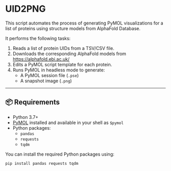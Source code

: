 # UID2PNG

This script automates the process of generating PyMOL visualizations for a list of proteins using structure models from AlphaFold Database.

It performs the following tasks:
1. Reads a list of protein UIDs from a TSV/CSV file.
2. Downloads the corresponding AlphaFold models from https://alphafold.ebi.ac.uk/
3. Edits a PyMOL script template for each protein.
4. Runs PyMOL in headless mode to generate:
   - A PyMOL session file (`.pse`)
   - A snapshot image (`.png`)

---

## 📦 Requirements

- Python 3.7+
- [PyMOL](https://pymol.org/) installed and available in your shell as `$pymol`
- Python packages:
  - `pandas`
  - `requests`
  - `tqdm`

You can install the required Python packages using:

```bash
pip install pandas requests tqdm
